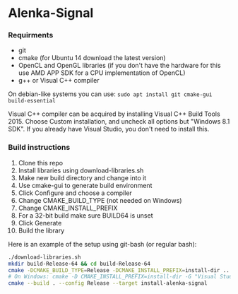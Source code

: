 # Alenka-Signal

### Requirments
* git
* cmake (for Ubuntu 14 download the latest version)
* OpenCL and OpenGL libraries (if you don't have the hardware for this use AMD APP SDK for a CPU implementation of OpenCL)
* g++ or Visual C++ compiler

On debian-like systems you can use: `sudo apt install git cmake-gui build-essential`

Visual C++ compiler can be acquired by installing Visual C++ Build Tools 2015. Choose Custom installation, and uncheck all options but "Windows 8.1 SDK". If you already have Visual Studio, you don't need to install this.

### Build instructions
1. Clone this repo
2. Install libraries using download-libraries.sh
3. Make new build directory and change into it
4. Use cmake-gui to generate build environment
  1. Click Configure and choose a compiler
  2. Change CMAKE_BUILD_TYPE (not needed on Windows)
  3. Change CMAKE_INSTALL_PREFIX
  4. For a 32-bit build make sure BUILD64 is unset
  5. Click Generate
5. Build the library

Here is an example of the setup using git-bash (or regular bash):
``` bash
./download-libraries.sh
mkdir build-Release-64 && cd build-Release-64
cmake -DCMAKE_BUILD_TYPE=Release -DCMAKE_INSTALL_PREFIX=install-dir ..
# On Windows: cmake -D CMAKE_INSTALL_PREFIX=install-dir -G "Visual Studio 14 2015 Win64" ..
cmake --build . --config Release --target install-alenka-signal
```

